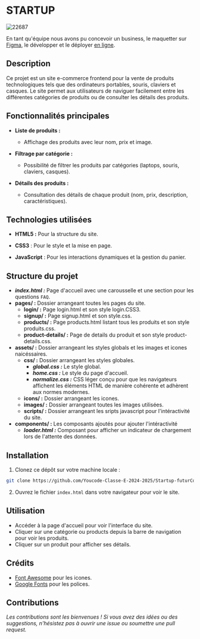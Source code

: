 # STARTUP

![22687](https://github.com/user-attachments/assets/285cf88c-f043-4a3f-aca1-e9ee9bab5e9a)

En tant qu'équipe nous avons pu concevoir un business, le maquetter sur [Figma](https://www.figma.com/design/eDdL24Hf0o8J7UN6TdCGTN/brief-3?node-id=0-1&node-type=canvas&t=4NTETFUklHEBf5Yn-0), le développer et le déployer [en ligne](https://youcode-classe-e-2024-2025.github.io/Startup-futurCoders/). 

## Description

Ce projet est un site e-commerce frontend pour la vente de produits technologiques tels que des ordinateurs portables, souris, claviers et casques. 
Le site permet aux utilisateurs de naviguer facilement entre les différentes catégories de produits ou de consulter les détails des produits.

## Fonctionnalités principales

* **Liste de produits :** 
    * Affichage des produits avec leur nom, prix et image.

* **Filtrage par catégorie :** 
    * Possibilité de filtrer les produits par catégories (laptops, souris, claviers, casques).

* **Détails des produits :**
    * Consultation des détails de chaque produit (nom, prix, description, caractéristiques).

## Technologies utilisées

* **HTML5 :** Pour la structure du site.

* **CSS3** : Pour le style et la mise en page.

* **JavaScript** : Pour les interactions dynamiques et la gestion du panier.

## Structure du projet

* ***index.html :*** Page d'accueil avec une carousselle et une section pour les questions `FAQ`.
* **pages/ :** Dossier arrangeant toutes les pages du site.
    * **login/ :** Page login.html et son style login.CSS3.
    * **signup/ :** Page signup.html et son style.css.
    * **products/ :** Page products.html listant tous les produits et son style produits.css.
    * **product-details/ :** Page de details du produit et son style product-details.css.
* **assets/ :** Dossier arrangeant les styles globals et les images et icones naicéssaires.
    * **css/ :** Dossier arrangeant les styles globales.
        * ***global.css :*** Le style global.
        * ***home.css :*** Le style du page d'accueil.
        * ***normalize.css :*** CSS léger conçu pour que les navigateurs affichent les éléments HTML de manière cohérente et adhèrent aux normes modernes.
    * **icons/ :** Dossier arrangeant les icones.
    * **images/ :** Dossier arrangeant toutes les images utilisées.
    * **scripts/ :** Dossier arrangeant les sripts javascript pour l'intéractivité du site.
* **components/ :** Les composants ajoutés pour ajouter l'intéractivité
    * ***loader.html :*** Composant pour afficher un indicateur de chargement lors de l'attente des données.

## Installation

1. Clonez ce dépôt sur votre machine locale :

```bash
git clone https://github.com/Youcode-Classe-E-2024-2025/Startup-futurCoders
```

2. Ouvrez le fichier `index.html` dans votre navigateur pour voir le site.

## Utilisation

- Accéder à la page d'accueil pour voir l'interface du site.
- Cliquer sur une catégorie ou products depuis la barre de navigation pour voir les produits.
- Cliquer sur un produit pour afficher ses détails.

## Crédits

- [Font Awesome](https://fontawesome.com/) pour les icones.
- [Google Fonts](https://fonts.google.com/) pour les polices.

## Contributions

_Les contributions sont les bienvenues ! Si vous avez des idées ou des suggestions, n'hésistez pas à ouvrir une issue ou soumettre une pull request._

